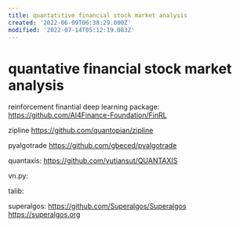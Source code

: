 ```yaml
---
title: quantatitive financial stock market analysis
created: '2022-06-09T06:38:29.000Z'
modified: '2022-07-14T05:12:19.083Z'
---
```


# quantative financial stock market analysis

reinforcement finantial deep learning package:
https://github.com/AI4Finance-Foundation/FinRL

zipline
https://github.com/quantopian/zipline

pyalgotrade
https://github.com/gbeced/pyalgotrade

quantaxis:
https://github.com/yutiansut/QUANTAXIS

vn.py:

talib:

superalgos:
https://github.com/Superalgos/Superalgos
https://superalgos.org
